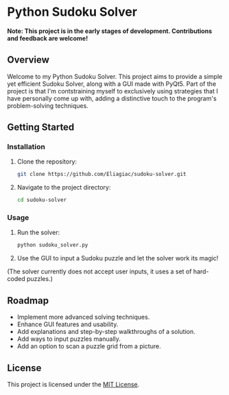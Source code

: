 # Python Sudoku Solver

**Note: This project is in the early stages of development. Contributions and feedback are welcome!**

## Overview

Welcome to my Python Sudoku Solver. This project aims to provide a simple yet efficient Sudoku Solver, along with a GUI made with PyQt5. Part of the project is that I'm contstraining myself to exclusively using strategies that I have personally come up with, adding a distinctive touch to the program's problem-solving techniques.

## Getting Started

### Installation

1. Clone the repository:

    ```bash
    git clone https://github.com/Eliagiac/sudoku-solver.git
    ```

2. Navigate to the project directory:

    ```bash
    cd sudoku-solver
    ```

### Usage

1. Run the solver:

    ```bash
    python sudoku_solver.py
    ```

2. Use the GUI to input a Sudoku puzzle and let the solver work its magic!

(The solver currently does not accept user inputs, it uses a set of hard-coded puzzles.)

## Roadmap

- Implement more advanced solving techniques.
- Enhance GUI features and usability.
- Add explanations and step-by-step walkthroughs of a solution.
- Add ways to input puzzles manually.
- Add an option to scan a puzzle grid from a picture.

## License

This project is licensed under the [MIT License](LICENSE).
